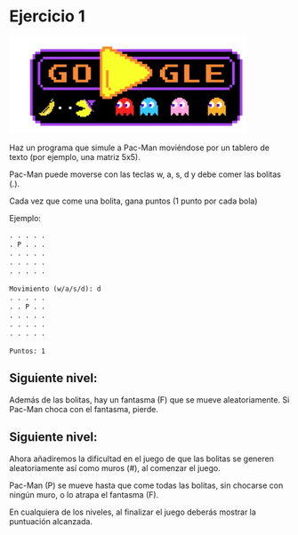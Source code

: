 # Ejercicio 1

![RETO](https://github.com/nataliainformatica/PROGRAMACION_DAM_25_26/blob/main/recursos%26imagenes/pac_man.jpg?raw=true)

Haz un programa que simule a Pac-Man moviéndose por un tablero de texto (por ejemplo, una matriz 5x5).

Pac-Man puede moverse con las teclas w, a, s, d y debe comer las bolitas (.).

Cada vez que come una bolita, gana puntos (1 punto por cada bola)

Ejemplo:
```
. . . . .
. P . . .
. . . . .
. . . . .
. . . . .

Movimiento (w/a/s/d): d
. . . . .
. . P . .
. . . . .
. . . . .
. . . . .

Puntos: 1

```

## Siguiente nivel: 
Además de las bolitas, hay un fantasma (F) que se mueve aleatoriamente.
Si Pac-Man choca con el fantasma,  pierde.

## Siguiente nivel: 
Ahora añadiremos la dificultad en el juego de que las bolitas se generen aleatoriamente así como  muros (#), al comenzar el juego. 

Pac-Man (P) se mueve hasta que come todas las bolitas, sin chocarse con ningún muro, o lo atrapa el fantasma (F).


En cualquiera de los niveles, al finalizar el juego deberás mostrar la puntuación alcanzada. 
